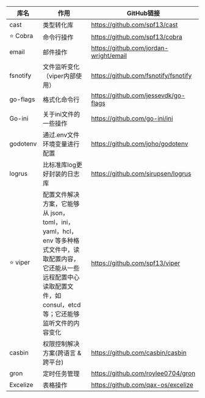 | 库名         | 作用                                                         | GitHub链接                             |
| ------------ | ------------------------------------------------------------ | -------------------------------------- |
| cast         | 类型转化库                                                   | https://github.com/spf13/cast          |
| :star: Cobra | 命令行操作                                                   | https://github.com/spf13/cobra         |
| email        | 邮件操作                                                     | https://github.com/jordan-wright/email |
| fsnotify     | 文件监听变化（viper内部使用）                                | https://github.com/fsnotify/fsnotify   |
| go-flags     | 格式化命令行                                                 | https://github.com/jessevdk/go-flags   |
| Go-ini       | 关于ini文件的一些操作                                        | https://github.com/go-ini/ini          |
| godotenv     | 通过.env文件环境变量进行配置                                 | https://github.com/joho/godotenv       |
| logrus       | 比标准库log更好封装的日志库                                  | https://github.com/sirupsen/logrus     |
| :star: viper | 配置文件解决方案，它能够从 json，toml，ini，yaml，hcl，env 等多种格式文件中，读取配置内容，它还能从一些远程配置中心读取配置文件，如consul，etcd等；它还能够监听文件的内容变化 | https://github.com/spf13/viper         |
| casbin       | 权限控制解决方案(跨语言 & 跨平台)                            | https://github.com/casbin/casbin       |
| gron         | 定时任务管理                                                 | https://github.com/roylee0704/gron     |
| Excelize     | 表格操作                                                     | https://github.com/qax-os/excelize     |
